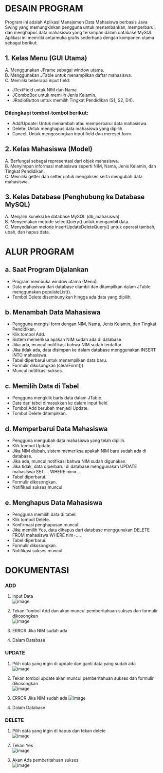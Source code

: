 # DESAIN PROGRAM

Program ini adalah Aplikasi Manajemen Data Mahasiswa berbasis Java Swing yang memungkinkan pengguna untuk menambahkan, memperbarui, dan menghapus data mahasiswa yang tersimpan dalam database MySQL. Aplikasi ini memiliki antarmuka grafis sederhana dengan komponen utama sebagai berikut:


## 1. Kelas Menu (GUI Utama)

A. Menggunakan JFrame sebagai window utama.  
B. Menggunakan JTable untuk menampilkan daftar mahasiswa.  
C. Memiliki beberapa input field:    
- JTextField untuk NIM dan Nama.  
- JComboBox untuk memilih Jenis Kelamin.  
- JRadioButton untuk memilih Tingkat Pendidikan (S1, S2, D4).
   
### Dilengkapi tombol-tombol berikut:  
- Add/Update: Untuk menambah atau memperbarui data mahasiswa.
- Delete: Untuk menghapus data mahasiswa yang dipilih.  
- Cancel: Untuk mengosongkan input field dan mereset form.  
  
## 2. Kelas Mahasiswa (Model)  
A. Berfungsi sebagai representasi dari objek mahasiswa.  
B. Menyimpan informasi mahasiswa seperti NIM, Nama, Jenis Kelamin, dan Tingkat Pendidikan.  
C. Memiliki getter dan setter untuk mengakses serta mengubah data mahasiswa.  
  
## 3. Kelas Database (Penghubung ke Database MySQL)  
A. Menjalin koneksi ke database MySQL (db_mahasiswa).  
B. Menyediakan metode selectQuery() untuk mengambil data.  
C. Menyediakan metode insertUpdateDeleteQuery() untuk operasi tambah, ubah, dan hapus data.  
  
# ALUR PROGRAM  
  
## a. Saat Program Dijalankan  
- Program membuka window utama (Menu).  
- Data mahasiswa dari database diambil dan ditampilkan dalam JTable menggunakan populateList().  
- Tombol Delete disembunyikan hingga ada data yang dipilih.  
  
## b. Menambah Data Mahasiswa
- Pengguna mengisi form dengan NIM, Nama, Jenis Kelamin, dan Tingkat Pendidikan.
- Klik tombol Add.
- Sistem memeriksa apakah NIM sudah ada di database.
- Jika ada, muncul notifikasi bahwa NIM sudah terdaftar.
- Jika tidak ada, data disimpan ke dalam database menggunakan INSERT INTO mahasiswa.
- Tabel diperbarui untuk menampilkan data baru.
- Formulir dikosongkan (clearForm()).
- Muncul notifikasi sukses.

## c. Memilih Data di Tabel
- Pengguna mengklik baris data dalam JTable.
- Data dari tabel dimasukkan ke dalam input field.
- Tombol Add berubah menjadi Update.
- Tombol Delete ditampilkan.

## d. Memperbarui Data Mahasiswa
- Pengguna mengubah data mahasiswa yang telah dipilih.
- Klik tombol Update.
- Jika NIM diubah, sistem memeriksa apakah NIM baru sudah ada di database.
- Jika ada, muncul notifikasi bahwa NIM sudah digunakan.
- Jika tidak, data diperbarui di database menggunakan UPDATE mahasiswa SET ... WHERE nim=....
- Tabel diperbarui.
- Formulir dikosongkan.
- Notifikasi sukses muncul.

## e. Menghapus Data Mahasiswa
- Pengguna memilih data di tabel.
- Klik tombol Delete.
- Konfirmasi penghapusan muncul.
- Jika memilih Yes, data dihapus dari database menggunakan DELETE FROM mahasiswa WHERE nim=....
- Tabel diperbarui.
- Formulir dikosongkan.
- Notifikasi sukses muncul.

# DOKUMENTASI

### ADD

1. Input Data  
   ![image](https://github.com/user-attachments/assets/2abad730-0678-49dc-b906-43226a7233ff)

2. Tekan Tombol Add dan akan muncul pemberitahuan sukses dan formulir dikosongkan  
   ![image](https://github.com/user-attachments/assets/e07cd6a0-b31c-4628-8362-52cdaefbb794)

3. ERROR Jika NIM sudah ada
4. Dalam Database

### UPDATE 

1. Pilih data yang ingin di update dan ganti data yang sudah ada  
   ![image](https://github.com/user-attachments/assets/31662f92-2adb-4a28-80d4-95ea88a5a478)  
  
2. Tekan tombol update akan muncul pemberitahuan sukses dan formulir dikosongkan  
   ![image](https://github.com/user-attachments/assets/11883aec-1de9-467d-bbb8-4bffcdafb0dc)

3. ERROR Jika NIM sudah ada
   ![image](https://github.com/user-attachments/assets/574ee9c2-916a-4271-8fcc-f193af7902a2)

5. Dalam Database

### DELETE

1. Pilih data yang ingin di hapus dan tekan delete  
   ![image](https://github.com/user-attachments/assets/5c24c79c-c91e-45d1-8f09-c6202735d1bc)  

2. Tekan Yes  
   ![image](https://github.com/user-attachments/assets/6ff7dd5a-a7d1-4823-8151-4f28e9002c8c)  

3. Akan Ada pemberitahuan sukses  
   ![image](https://github.com/user-attachments/assets/ec534a39-f896-49ee-ad3d-e28ad5a7324c)  
